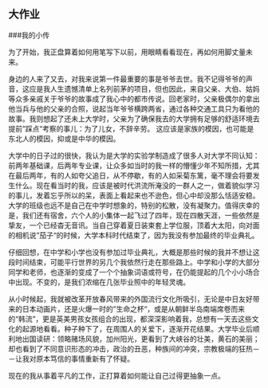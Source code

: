 ## 大作业

###我的小传

为了开始，我正盘算着如何用笔写下以前，用眼睛看看现在，再如何用脚丈量未来。

身边的人来了又去，对我来说第一件最重要的事是爷爷去世。我不记得爷爷的声音，这应是我人生遗憾清单上名列前茅的项目，但也因此，来自父亲、大伯、姑妈等众多亲戚关于爷爷的故事成了我心中的都市传说。回老家时，父亲极偶尔的拿出他当兵与他的父亲的合照，说起当年爷爷横跨两省，通过各种交通工具只为看他的故事。我则想起了还未上大学时，父亲为了确保我去的大学拥有足够的舒适环境去提前”踩点“考察的事儿：为了儿女，不辞辛劳。 这应该是家族的模因，也可能是东北人的模因，抑或是中华的模因。

大学中的日子过的很快，我认为是大学的实验学制造成了很多人对大学不同认知：前两年基础课，后两年专业课，让众多如当时的我一样的懵懂少年不知所措，尤其在最后两年，有的人如夸父追日，从不停歇，有的人如采菊东篱，毫不理会将要发生什么。现在看当时的我，应该是被时代洪流所淹没的一群人之一，做着貌似学习的事儿，发着忘乎所以的呆，表面上看起来也不逊色，但心中却没那么恬适安稳。大学的班级也远不是自己在中学时想象的，特别的松散，没有凝聚力。值得庆幸的是，我们还有宿舍，六个人的小集体一起飞过了四年，现在四散天涯，一些依然是挚友，一个已经杳无音讯。当自己穿着夏日装束套上学位服，顶着大太阳，向对面的相机说”茄子“的时候，大学本科时代结束了，因为我没有参加最终的毕业典礼。

仔细回想，在中学和小学也没有参加过毕业典礼，大概是那些时候的我并不想让这段时间结束，可能平行世界的另几个我依然行走在那些路上。中学和小学的大部分同学和老师，也逐渐的变成了一个个抽象词语或符号，在仍能提起的几个小小场合中出现。不变的，是我们浓缩在几张毕业照中的年轻灵魂。

从小时候起，我就被改革开放春风带来的外国流行文化所吸引，无论是中日友好带来的日本动画片，还是火爆一时的”生命之杯“，或是从朝鲜半岛南端席卷而来的“韩流”，更是英美男孩女孩组合的出现，都深深影响着我，总想有一天去这些文化的起源地看看。种子种下了，在周围人的关爱下，逐渐开花结果。大学毕业后顺利地出国读研：领略赌场风貌，加州阳光，更看到了大峡谷的壮美，黄石的美丽；却也看到了不同意识形态的冲击，政治的丑恶，种族间的冲突，宗教极端的狂热－－让我对原本笃信的事情重新有了怀疑。

现在的我从事着平凡的工作，正打算着如何能让自己过得更抽象一点。
